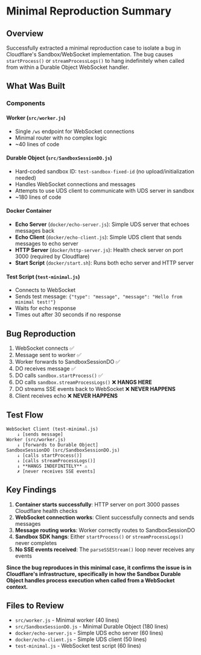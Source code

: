 # Minimal Reproduction Summary

## Overview

Successfully extracted a minimal reproduction case to isolate a bug in Cloudflare's Sandbox/WebSocket implementation. The bug causes `startProcess()` or `streamProcessLogs()` to hang indefinitely when called from within a Durable Object WebSocket handler.

## What Was Built

### Components

#### Worker (`src/worker.js`)
- Single `/ws` endpoint for WebSocket connections
- Minimal router with no complex logic
- ~40 lines of code

#### Durable Object (`src/SandboxSessionDO.js`)
- Hard-coded sandbox ID: `test-sandbox-fixed-id` (no upload/initialization needed)
- Handles WebSocket connections and messages
- Attempts to use UDS client to communicate with UDS server in sandbox
- ~180 lines of code

#### Docker Container
- **Echo Server** (`docker/echo-server.js`): Simple UDS server that echoes messages back
- **Echo Client** (`docker/echo-client.js`): Simple UDS client that sends messages to echo server
- **HTTP Server** (`docker/http-server.js`): Health check server on port 3000 (required by Cloudflare)
- **Start Script** (`docker/start.sh`): Runs both echo server and HTTP server

#### Test Script (`test-minimal.js`)
- Connects to WebSocket
- Sends test message: `{"type": "message", "message": "Hello from minimal test!"}`
- Waits for echo response
- Times out after 30 seconds if no response

## Bug Reproduction

1. WebSocket connects ✅
2. Message sent to worker ✅
3. Worker forwards to SandboxSessionDO ✅
4. DO receives message ✅
5. DO calls `sandbox.startProcess()` ✅
6. DO calls `sandbox.streamProcessLogs()` ❌ **HANGS HERE**
7. DO streams SSE events back to WebSocket ❌ **NEVER HAPPENS**
8. Client receives echo ❌ **NEVER HAPPENS**


## Test Flow

```
WebSocket Client (test-minimal.js)
    ↓ [sends message]
Worker (src/worker.js)
    ↓ [forwards to Durable Object]
SandboxSessionDO (src/SandboxSessionDO.js)
    ↓ [calls startProcess()]
    ↓ [calls streamProcessLogs()]
    ↓ **HANGS INDEFINITELY** ⚠️
    ✗ [never receives SSE events]
```

## Key Findings

1. **Container starts successfully**: HTTP server on port 3000 passes Cloudflare health checks
2. **WebSocket connection works**: Client successfully connects and sends messages
3. **Message routing works**: Worker correctly routes to SandboxSessionDO
4. **Sandbox SDK hangs**: Either `startProcess()` or `streamProcessLogs()` never completes
5. **No SSE events received**: The `parseSSEStream()` loop never receives any events

**Since the bug reproduces in this minimal case, it confirms the issue is in Cloudflare's infrastructure, specifically in how the Sandbox Durable Object handles process execution when called from a WebSocket context.**

## Files to Review

- `src/worker.js` - Minimal worker (40 lines)
- `src/SandboxSessionDO.js` - Minimal Durable Object (180 lines)
- `docker/echo-server.js` - Simple UDS echo server (60 lines)
- `docker/echo-client.js` - Simple UDS client (50 lines)
- `test-minimal.js` - WebSocket test script (60 lines)